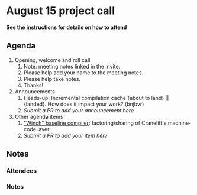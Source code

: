# August 15 project call

**See the [instructions](../README.md) for details on how to attend**

## Agenda
1. Opening, welcome and roll call
    1. Note: meeting notes linked in the invite.
    1. Please help add your name to the meeting notes.
    1. Please help take notes.
    1. Thanks!
1. Announcements
    1. Heads-up: Incremental compilation cache {about to land} || {landed}. How does it impact your work? (bnjbvr)
    1. _Submit a PR to add your announcement here_
1. Other agenda items
    1. ["Winch" baseline compiler](https://github.com/bytecodealliance/rfcs/pull/28): factoring/sharing of Cranelift's machine-code layer
    1. _Submit a PR to add your item here_

## Notes

### Attendees

### Notes
